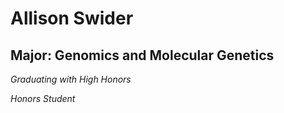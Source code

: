 ﻿# Allison Swider

## Major: Genomics and Molecular Genetics

*Graduating with High Honors*

*Honors Student*

<img class="markdownImage" src="./markdownAssetPath/Congrats-from-LBC.png" alt=""/>


